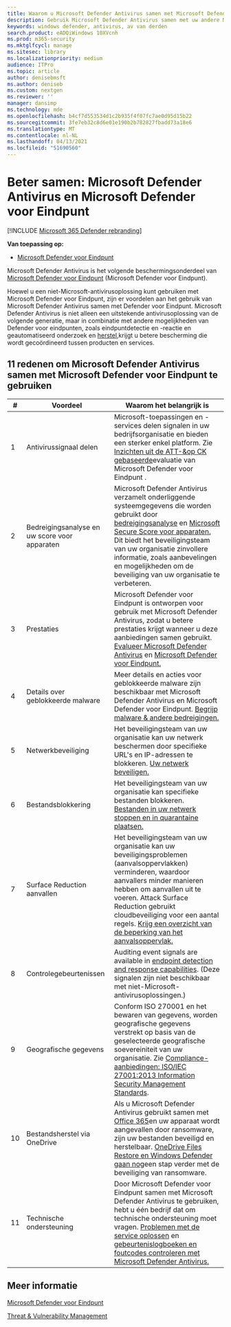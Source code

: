 ```yaml
---
title: Waarom u Microsoft Defender Antivirus samen met Microsoft Defender voor Eindpunt moet gebruiken
description: Gebruik Microsoft Defender Antivirus samen met uw andere Microsoft-aanbiedingen voor de beste resultaten.
keywords: windows defender, antivirus, av van derden
search.product: eADQiWindows 10XVcnh
ms.prod: m365-security
ms.mktglfcycl: manage
ms.sitesec: library
ms.localizationpriority: medium
audience: ITPro
ms.topic: article
author: denisebmsft
ms.author: deniseb
ms.custom: nextgen
ms.reviewer: ''
manager: dansimp
ms.technology: mde
ms.openlocfilehash: b4cf7d553534d1c2b935f4f07fc7ae0d95d15b22
ms.sourcegitcommit: 3fe7eb32c8d6e01e190b2b782827fbadd73a18e6
ms.translationtype: MT
ms.contentlocale: nl-NL
ms.lasthandoff: 04/13/2021
ms.locfileid: "51690560"
---
```

# <a name="better-together-microsoft-defender-antivirus-and-microsoft-defender-for-endpoint"></a>Beter samen: Microsoft Defender Antivirus en Microsoft Defender voor Eindpunt

[!INCLUDE [Microsoft 365 Defender rebranding](../../includes/microsoft-defender.md)]


**Van toepassing op:**

- [Microsoft Defender voor Eindpunt](/microsoft-365/security/defender-endpoint)

Microsoft Defender Antivirus is het volgende beschermingsonderdeel van [Microsoft Defender voor Eindpunt](/microsoft-365/security/defender-endpoint/microsoft-defender-endpoint) (Microsoft Defender voor Eindpunt). 

Hoewel u een niet-Microsoft-antivirusoplossing kunt gebruiken met Microsoft Defender voor Eindpunt, zijn er voordelen aan het gebruik van Microsoft Defender Antivirus samen met Defender voor Eindpunt. Microsoft Defender Antivirus is niet alleen een uitstekende antivirusoplossing van de volgende generatie, [](/microsoft-365/security/defender-endpoint/overview-endpoint-detection-response) maar in combinatie met andere mogelijkheden van Defender voor eindpunten, zoals eindpuntdetectie en -reactie en geautomatiseerd onderzoek en [herstel,](/microsoft-365/security/defender-endpoint/automated-investigations)krijgt u betere bescherming die wordt gecoördineerd tussen producten en services. 

## <a name="11-reasons-to-use-microsoft-defender-antivirus-together-with-microsoft-defender-for-endpoint"></a>11 redenen om Microsoft Defender Antivirus samen met Microsoft Defender voor Eindpunt te gebruiken

|# |Voordeel  |Waarom het belangrijk is |
|--|--|--|
|1|Antivirussignaal delen |Microsoft-toepassingen en -services delen signalen in uw bedrijfsorganisatie en bieden een sterker enkel platform. Zie [Inzichten uit de ATT-&op CK gebaseerde](https://www.microsoft.com/security/blog/2018/12/03/insights-from-the-mitre-attack-based-evaluation-of-windows-defender-atp/)evaluatie van Microsoft Defender voor Eindpunt . |
|2|Bedreigingsanalyse en uw score voor apparaten |Microsoft Defender Antivirus verzamelt onderliggende systeemgegevens die worden gebruikt door [bedreigingsanalyse](/microsoft-365/security/defender-endpoint/threat-analytics) en [Microsoft Secure Score voor apparaten.](/microsoft-365/security/defender-endpoint/tvm-microsoft-secure-score-devices) Dit biedt het beveiligingsteam van uw organisatie zinvollere informatie, zoals aanbevelingen en mogelijkheden om de beveiliging van uw organisatie te verbeteren. |
|3|Prestaties |Microsoft Defender voor Eindpunt is ontworpen voor gebruik met Microsoft Defender Antivirus, zodat u betere prestaties krijgt wanneer u deze aanbiedingen samen gebruikt. [Evalueer Microsoft Defender Antivirus](evaluate-microsoft-defender-antivirus.md) en [Microsoft Defender voor Eindpunt.](/microsoft-365/security/defender-endpoint/evaluate-mde)|
|4|Details over geblokkeerde malware |Meer details en acties voor geblokkeerde malware zijn beschikbaar met Microsoft Defender Antivirus en Microsoft Defender voor Eindpunt. [Begrijp malware & andere bedreigingen.](/windows/security/threat-protection/intelligence/understanding-malware)|
|5|Netwerkbeveiliging |Het beveiligingsteam van uw organisatie kan uw netwerk beschermen door specifieke URL's en IP-adressen te blokkeren. [Uw netwerk beveiligen.](/microsoft-365/security/defender-endpoint/network-protection)|
|6|Bestandsblokkering |Het beveiligingsteam van uw organisatie kan specifieke bestanden blokkeren. [Bestanden in uw netwerk stoppen en in quarantaine plaatsen.](/microsoft-365/security/defender-endpoint/respond-file-alerts#stop-and-quarantine-files-in-your-network)|
|7|Surface Reduction aanvallen |Het beveiligingsteam van uw organisatie kan uw beveiligingsproblemen (aanvalsoppervlakken) verminderen, waardoor aanvallers minder manieren hebben om aanvallen uit te voeren. Attack Surface Reduction gebruikt cloudbeveiliging voor een aantal regels. [Krijg een overzicht van de beperking van het aanvalsoppervlak.](/microsoft-365/security/defender-endpoint/overview-attack-surface-reduction)|
|8|Controlegebeurtenissen |Auditing event signals are available in [endpoint detection and response capabilities](/microsoft-365/security/defender-endpoint/overview-endpoint-detection-response). (Deze signalen zijn niet beschikbaar met niet-Microsoft-antivirusoplossingen.) |
|9|Geografische gegevens |Conform ISO 270001 en het bewaren van gegevens, worden geografische gegevens verstrekt op basis van de geselecteerde geografische soevereiniteit van uw organisatie. Zie [Compliance-aanbiedingen: ISO/IEC 27001:2013 Information Security Management Standards](/microsoft-365/compliance/offering-iso-27001). |
|10|Bestandsherstel via OneDrive |Als u Microsoft Defender Antivirus gebruikt samen met [Office 365](/Office365/Enterprise)en uw apparaat wordt aangevallen door ransomware, zijn uw bestanden beveiligd en herstelbaar. [OneDrive Files Restore en Windows Defender gaan nog](https://techcommunity.microsoft.com/t5/Microsoft-OneDrive-Blog/OneDrive-Files-Restore-and-Windows-Defender-takes-ransomware/ba-p/188001)een stap verder met de beveiliging van ransomware.|
|11|Technische ondersteuning |Door Microsoft Defender voor Eindpunt samen met Microsoft Defender Antivirus te gebruiken, hebt u één bedrijf dat om technische ondersteuning moet vragen. [Problemen met de service oplossen](/microsoft-365/security/defender-endpoint/troubleshoot-mde) en [gebeurtenislogboeken en foutcodes controleren met Microsoft Defender Antivirus.](troubleshoot-microsoft-defender-antivirus.md) |


## <a name="learn-more"></a>Meer informatie

[Microsoft Defender voor Eindpunt](/microsoft-365/security/defender-endpoint/microsoft-defender-endpoint)

[Threat & Vulnerability Management](/microsoft-365/security/defender-endpoint/next-gen-threat-and-vuln-mgt)